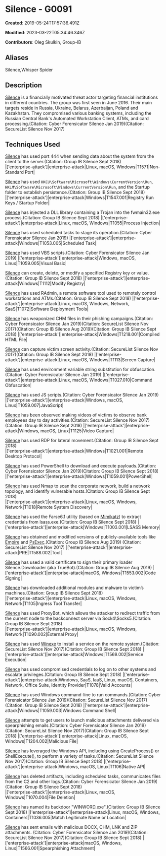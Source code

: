 # Silence - G0091

**Created**: 2019-05-24T17:57:36.491Z

**Modified**: 2023-03-22T05:34:46.346Z

**Contributors**: Oleg Skulkin, Group-IB

## Aliases

Silence,Whisper Spider

## Description

[Silence](https://attack.mitre.org/groups/G0091) is a financially motivated threat actor targeting financial institutions in different countries. The group was first seen in June 2016. Their main targets reside in Russia, Ukraine, Belarus, Azerbaijan, Poland and Kazakhstan. They compromised various banking systems, including the Russian Central Bank's Automated Workstation Client, ATMs, and card processing.(Citation: Cyber Forensicator Silence Jan 2019)(Citation: SecureList Silence Nov 2017) 

## Techniques Used


[Silence](https://attack.mitre.org/groups/G0091) has used port 444 when sending data about the system from the client to the server.(Citation: Group IB Silence Sept 2018)	
|['enterprise-attack']|enterprise-attack|Linux, macOS, Windows|T1571|Non-Standard Port|


[Silence](https://attack.mitre.org/groups/G0091) has used <code>HKCU\Software\Microsoft\Windows\CurrentVersion\Run</code>, <code>HKLM\Software\Microsoft\Windows\CurrentVersion\Run</code>, and the Startup folder to establish persistence.(Citation: Group IB Silence Sept 2018)	
|['enterprise-attack']|enterprise-attack|Windows|T1547.001|Registry Run Keys / Startup Folder|


[Silence](https://attack.mitre.org/groups/G0091) has injected a DLL library containing a Trojan into the fwmain32.exe process.(Citation: Group IB Silence Sept 2018)
|['enterprise-attack']|enterprise-attack|Linux, macOS, Windows|T1055|Process Injection|


[Silence](https://attack.mitre.org/groups/G0091) has used scheduled tasks to stage its operation.(Citation: Cyber Forensicator Silence Jan 2019)
|['enterprise-attack']|enterprise-attack|Windows|T1053.005|Scheduled Task|


[Silence](https://attack.mitre.org/groups/G0091) has used VBS scripts.(Citation: Cyber Forensicator Silence Jan 2019)
|['enterprise-attack']|enterprise-attack|Windows, macOS, Linux|T1059.005|Visual Basic|


[Silence](https://attack.mitre.org/groups/G0091) can create, delete, or modify a specified Registry key or value.(Citation: Group IB Silence Sept 2018)
|['enterprise-attack']|enterprise-attack|Windows|T1112|Modify Registry|


[Silence](https://attack.mitre.org/groups/G0091) has used RAdmin, a remote software tool used to remotely control workstations and ATMs.(Citation: Group IB Silence Sept 2018)
|['enterprise-attack']|enterprise-attack|Linux, macOS, Windows, Network, SaaS|T1072|Software Deployment Tools|


[Silence](https://attack.mitre.org/groups/G0091) has weaponized CHM files in their phishing campaigns.(Citation: Cyber Forensicator Silence Jan 2019)(Citation: SecureList Silence Nov 2017)(Citation: Group IB Silence Aug 2019)(Citation: Group IB Silence Sept 2018)
|['enterprise-attack']|enterprise-attack|Windows|T1218.001|Compiled HTML File|


[Silence](https://attack.mitre.org/groups/G0091) can capture victim screen activity.(Citation: SecureList Silence Nov 2017)(Citation: Group IB Silence Sept 2018)
|['enterprise-attack']|enterprise-attack|Linux, macOS, Windows|T1113|Screen Capture|


[Silence](https://attack.mitre.org/groups/G0091) has used environment variable string substitution for obfuscation.(Citation: Cyber Forensicator Silence Jan 2019)
|['enterprise-attack']|enterprise-attack|Linux, macOS, Windows|T1027.010|Command Obfuscation|


[Silence](https://attack.mitre.org/groups/G0091) has used JS scripts.(Citation: Cyber Forensicator Silence Jan 2019)
|['enterprise-attack']|enterprise-attack|Windows, macOS, Linux|T1059.007|JavaScript|


[Silence](https://attack.mitre.org/groups/G0091) has been observed making videos of victims to observe bank employees day to day activities.(Citation: SecureList Silence Nov 2017)(Citation: Group IB Silence Sept 2018)
|['enterprise-attack']|enterprise-attack|Windows, macOS, Linux|T1125|Video Capture|


[Silence](https://attack.mitre.org/groups/G0091) has used RDP for lateral movement.(Citation: Group IB Silence Sept 2018)	
|['enterprise-attack']|enterprise-attack|Windows|T1021.001|Remote Desktop Protocol|


[Silence](https://attack.mitre.org/groups/G0091) has used PowerShell to download and execute payloads.(Citation: Cyber Forensicator Silence Jan 2019)(Citation: Group IB Silence Sept 2018)
|['enterprise-attack']|enterprise-attack|Windows|T1059.001|PowerShell|


[Silence](https://attack.mitre.org/groups/G0091) has used Nmap to scan the corporate network, build a network topology, and identify vulnerable hosts.(Citation: Group IB Silence Sept 2018)	
|['enterprise-attack']|enterprise-attack|Linux, macOS, Windows, Network|T1018|Remote System Discovery|


[Silence](https://attack.mitre.org/groups/G0091) has used the Farse6.1 utility (based on [Mimikatz](https://attack.mitre.org/software/S0002)) to extract credentials from lsass.exe.(Citation: Group IB Silence Sept 2018)
|['enterprise-attack']|enterprise-attack|Windows|T1003.001|LSASS Memory|


[Silence](https://attack.mitre.org/groups/G0091) has obtained and modified versions of publicly-available tools like [Empire](https://attack.mitre.org/software/S0363) and [PsExec](https://attack.mitre.org/software/S0029).(Citation: Group IB Silence Aug 2019) (Citation: SecureList Silence Nov 2017)
|['enterprise-attack']|enterprise-attack|PRE|T1588.002|Tool|


[Silence](https://attack.mitre.org/groups/G0091) has used a valid certificate to sign their primary loader Silence.Downloader (aka TrueBot).(Citation: Group IB Silence Aug 2019)
|['enterprise-attack']|enterprise-attack|macOS, Windows|T1553.002|Code Signing|


[Silence](https://attack.mitre.org/groups/G0091) has downloaded additional modules and malware to victim’s machines.(Citation: Group IB Silence Sept 2018)	
|['enterprise-attack']|enterprise-attack|Linux, macOS, Windows, Network|T1105|Ingress Tool Transfer|


[Silence](https://attack.mitre.org/groups/G0091) has used ProxyBot, which allows the attacker to redirect traffic from the current node to the backconnect server via Sock4\Socks5.(Citation: Group IB Silence Sept 2018)	
|['enterprise-attack']|enterprise-attack|Linux, macOS, Windows, Network|T1090.002|External Proxy|


[Silence](https://attack.mitre.org/groups/G0091) has used [Winexe](https://attack.mitre.org/software/S0191) to install a service on the remote system.(Citation: SecureList Silence Nov 2017)(Citation: Group IB Silence Sept 2018)
|['enterprise-attack']|enterprise-attack|Windows|T1569.002|Service Execution|


[Silence](https://attack.mitre.org/groups/G0091) has used compromised credentials to log on to other systems and escalate privileges.(Citation: Group IB Silence Sept 2018)
|['enterprise-attack']|enterprise-attack|Windows, SaaS, IaaS, Linux, macOS, Containers, Network, Office Suite, Identity Provider|T1078|Valid Accounts|


[Silence](https://attack.mitre.org/groups/G0091) has used Windows command-line to run commands.(Citation: Cyber Forensicator Silence Jan 2019)(Citation: SecureList Silence Nov 2017)(Citation: Group IB Silence Sept 2018)
|['enterprise-attack']|enterprise-attack|Windows|T1059.003|Windows Command Shell|


[Silence](https://attack.mitre.org/groups/G0091) attempts to get users to launch malicious attachments delivered via spearphishing emails.(Citation: Cyber Forensicator Silence Jan 2019)(Citation: SecureList Silence Nov 2017)(Citation: Group IB Silence Sept 2018)
|['enterprise-attack']|enterprise-attack|Linux, macOS, Windows|T1204.002|Malicious File|


[Silence](https://attack.mitre.org/groups/G0091) has leveraged the Windows API, including using CreateProcess() or ShellExecute(), to perform a variety of tasks.(Citation: SecureList Silence Nov 2017)(Citation: Group IB Silence Sept 2018)
|['enterprise-attack']|enterprise-attack|Windows, macOS, Linux|T1106|Native API|


[Silence](https://attack.mitre.org/groups/G0091) has deleted artifacts, including scheduled tasks, communicates files from the C2 and other logs.(Citation: Cyber Forensicator Silence Jan 2019)(Citation: Group IB Silence Sept 2018)	
|['enterprise-attack']|enterprise-attack|Linux, macOS, Windows|T1070.004|File Deletion|


[Silence](https://attack.mitre.org/groups/G0091) has named its backdoor "WINWORD.exe".(Citation: Group IB Silence Sept 2018)
|['enterprise-attack']|enterprise-attack|Linux, macOS, Windows, Containers|T1036.005|Match Legitimate Name or Location|


[Silence](https://attack.mitre.org/groups/G0091) has sent emails with malicious DOCX, CHM, LNK and ZIP attachments. (Citation: Cyber Forensicator Silence Jan 2019)(Citation: SecureList Silence Nov 2017)(Citation: Group IB Silence Sept 2018)
|['enterprise-attack']|enterprise-attack|macOS, Windows, Linux|T1566.001|Spearphishing Attachment|

